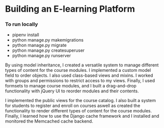 # Building an E-learning Platform

### To run locally

- pipenv install
- python manage.py makemigrations
- python manage.py migrate
- python manage.py createsuperuser
- python manage.py runserver

<p>
By using model inheritance, I created a versatile system to manage different types of content for the course modules. I implemented a custom model field to order objects. I also used class-based views and mixins. I worked with groups and permissions to restrict access to my views. Finally, I used formsets to manage course modules, and I built a drag-and-drop functionality with jQuery UI to reorder modules and their contents.
</p>

<p>
I implemented the public views for the course catalog. I also built a system for students to register and enroll on courses aswell as created the functionality to render different types of content for the course modules. Finally, I learned how to use the Django cache framework and I installed and monitored the Memcached cache backend.
</p>
